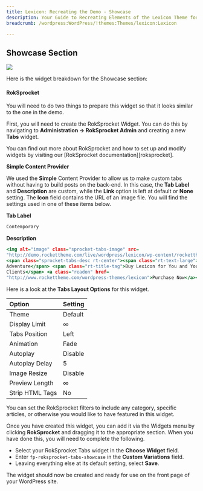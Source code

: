 ```yaml
---
title: Lexicon: Recreating the Demo - Showcase
description: Your Guide to Recreating Elements of the Lexicon Theme for WordPress
breadcrumb: /wordpress:WordPress/!themes:Themes/lexicon:Lexicon

---
```


Showcase Section
-----

![][demo]

Here is the widget breakdown for the Showcase section:

#### RokSprocket

You will need to do two things to prepare this widget so that it looks similar to the one in the demo.

First, you will need to create the RokSprocket Widget. You can do this by navigating to **Administration -> RokSprocket Admin** and creating a new **Tabs** widget.

You can find out more about RokSprocket and how to set up and modify widgets by visiting our [RokSprocket documentation][roksprocket].

**Simple Content Provider**

We used the **Simple** Content Provider to allow us to make custom tabs without having to build posts on the back-end. In this case, the **Tab Label** and **Description** are custom, while the **Link** option is left at default or **None** setting. The **Icon** field contains the URL of an image file. You will find the settings used in one of these items below.

**Tab Label**

~~~ .html
Contemporary
~~~

**Description**

~~~ .html
<img alt="image" class="sprocket-tabs-image" src=
"http://demo.rockettheme.com/live/wordpress/lexicon/wp-content/rockettheme/rt_lexicon_wp/home/fp-roksprocket-tabs-showcase/img-01.jpg">
<span class="sprocket-tabs-desc rt-center"><span class="rt-text-large">Join the
Adventure</span> <span class="rt-title-tag">Buy Lexicon for You and Your
Clients</span> <a class="readon" href=
"http://www.rockettheme.com/wordpress-themes/lexicon">Purchase Now</a></span>
~~~

Here is a look at the **Tabs Layout Options** for this widget.

| Option          | Setting       |
| :-------------- | :------------ |
| Theme           | Default       |
| Display Limit   | ∞             |
| Tabs Position   | Left          |
| Animation       | Fade          |
| Autoplay        | Disable       |
| Autoplay Delay  | 5             |
| Image Resize    | Disable       |
| Preview Length  | ∞             |
| Strip HTML Tags | No            |

You can set the RokSprocket filters to include any category, specific articles, or otherwise you would like to have featured in this widget.

Once you have created this widget, you can add it via the Widgets menu by clicking **RokSprocket** and dragging it to the appropriate section. When you have done this, you will need to complete the following.

* Select your RokSprocket Tabs widget in the **Choose Widget** field.
* Enter `fp-roksprocket-tabs-showcase` in the **Custom Variations** field.
* Leaving everything else at its default setting, select **Save**.

The widget should now be created and ready for use on the front page of your WordPress site.

[demo]: assets/demo_2.jpeg
